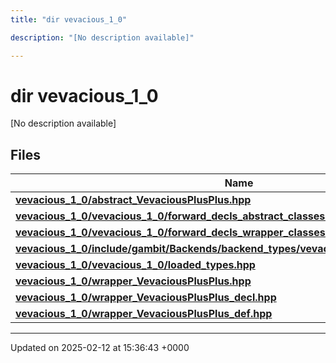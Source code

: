 ```yaml
---
title: "dir vevacious_1_0"

description: "[No description available]"

---
```


# dir vevacious_1_0

[No description available]

## Files

| Name           |
| -------------- |
| **[vevacious_1_0/abstract_VevaciousPlusPlus.hpp](/documentation/code/files/abstract__vevaciousplusplus_8hpp/#file-vevacious-1-0-abstract-vevaciousplusplus-hpp)**  |
| **[vevacious_1_0/vevacious_1_0/forward_decls_abstract_classes.hpp](/documentation/code/files/vevacious__1__0_2forward__decls__abstract__classes_8hpp/#file-vevacious-1-0-vevacious-1-0-forward-decls-abstract-classes-hpp)**  |
| **[vevacious_1_0/vevacious_1_0/forward_decls_wrapper_classes.hpp](/documentation/code/files/vevacious__1__0_2forward__decls__wrapper__classes_8hpp/#file-vevacious-1-0-vevacious-1-0-forward-decls-wrapper-classes-hpp)**  |
| **[vevacious_1_0/include/gambit/Backends/backend_types/vevacious_1_0/identification.hpp](/documentation/code/files/include_2gambit_2backends_2backend__types_2vevacious__1__0_2identification_8hpp/#file-vevacious-1-0-include-gambit-backends-backend-types-vevacious-1-0-identification-hpp)**  |
| **[vevacious_1_0/vevacious_1_0/loaded_types.hpp](/documentation/code/files/vevacious__1__0_2loaded__types_8hpp/#file-vevacious-1-0-vevacious-1-0-loaded-types-hpp)**  |
| **[vevacious_1_0/wrapper_VevaciousPlusPlus.hpp](/documentation/code/files/wrapper__vevaciousplusplus_8hpp/#file-vevacious-1-0-wrapper-vevaciousplusplus-hpp)**  |
| **[vevacious_1_0/wrapper_VevaciousPlusPlus_decl.hpp](/documentation/code/files/wrapper__vevaciousplusplus__decl_8hpp/#file-vevacious-1-0-wrapper-vevaciousplusplus-decl-hpp)**  |
| **[vevacious_1_0/wrapper_VevaciousPlusPlus_def.hpp](/documentation/code/files/wrapper__vevaciousplusplus__def_8hpp/#file-vevacious-1-0-wrapper-vevaciousplusplus-def-hpp)**  |






-------------------------------

Updated on 2025-02-12 at 15:36:43 +0000
